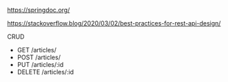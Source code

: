 
https://springdoc.org/

https://stackoverflow.blog/2020/03/02/best-practices-for-rest-api-design/

CRUD

* GET /articles/
* POST /articles/
* PUT /articles/:id
* DELETE /articles/:id